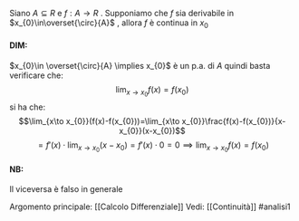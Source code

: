 Siano $A\subseteq R$ e $f:A\to R$ .
Supponiamo che $f$ sia derivabile in $x_{0}\in\overset{\circ}{A}$ , allora $f$ è continua in $x_{0}$

#### DIM:
$x_{0}\in \overset{\circ}{A} \implies x_{0}$ è un p.a. di $A$ 
quindi basta verificare che:$$\lim_{x\to x_{0}}f(x)=f(x_{0})$$
si ha che:$$\lim_{x\to x_{0}}(f(x)-f(x_{0}))=\lim_{x\to x_{0}}\frac{f(x)-f(x_{0})}{x-x_{0}}(x-x_{0})$$
$$= f'(x) \cdot \lim_{x\to x_{0}}(x-x_{0}) = f'(x) \cdot 0 = 0\implies \lim_{x\to x_{0}}f(x)=f(x_{0})$$

#### NB:
Il viceversa è falso in generale

Argomento principale: [[Calcolo Differenziale]]
Vedi: [[Continuità]]
#analisi1 